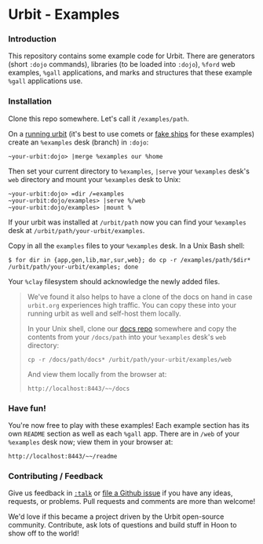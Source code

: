 # Urbit - Examples

### Introduction

This repository contains some example code for Urbit. There are generators (short `:dojo` commands), libraries (to be loaded into `:dojo`), `%ford` web examples, `%gall` applications, and marks and structures that these example `%gall` applications use.

### Installation

Clone this repo somewhere. Let's call it `/examples/path`.

On a [running urbit](https://urbit.org/docs/using/install) (it's best to use comets or [fake ships](https://urbit.org/~~/fora/posts/~2017.1.5..21.31.04..20f3~/) for these examples) create an `%examples` desk (branch) in `:dojo`:

    ~your-urbit:dojo> |merge %examples our %home

Then set your current directory to `%examples`, `|serve` your `%examples` desk's `web` directory and mount your `%examples` desk to Unix:

    ~your-urbit:dojo> =dir /=examples
    ~your-urbit:dojo/examples> |serve %/web
    ~your-urbit:dojo/examples> |mount %

If your urbit was installed at `/urbit/path` now you can find your
`%examples` desk at `/urbit/path/your-urbit/examples`.

Copy in all the `examples` files to your `%examples` desk. In a Unix Bash shell:

    $ for dir in {app,gen,lib,mar,sur,web}; do cp -r /examples/path/$dir* /urbit/path/your-urbit/examples; done

Your `%clay` filesystem should acknowledge the newly added files.

> We've found it also helps to have a clone of the docs on hand in case `urbit.org` experiences high traffic. You can copy these into your running urbit as well and self-host them locally.
>
> In your Unix shell, clone our [docs repo](https://github.com/urbit/docs) somewhere and copy the contents from your `/docs/path` into your `%examples` desk's `web` directory:
>
> ```
> cp -r /docs/path/docs* /urbit/path/your-urbit/examples/web
> ```
>
> And view them locally from the browser at:
>
> ```
> http://localhost:8443/~~/docs
> ```

### Have fun!

You're now free to play with these examples! Each example section has its own `README` section as well as each `%gall` app. There are in `/web` of your `%examples` desk now; view them in your browser at:

    http://localhost:8443/~~/readme


### Contributing / Feedback

Give us feedback in [`:talk`](https://urbit.org/docs/using/setup#-messaging-talk) or [file a Github issue](https://github.com/urbit/examples/issues) if you have any ideas, requests, or problems. Pull requests and comments are more than welcome!

We'd love if this became a project driven by the Urbit open-source community. Contribute, ask lots of questions and build stuff in Hoon to show off to the world!
